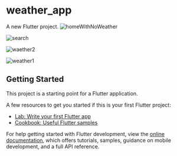 # weather_app

A new Flutter project.
![homeWithNoWeather](https://github.com/mohammedhany990/WeatherApp/assets/76411941/99256179-f7d0-415d-a29c-0570cbc48c9a)

![search](https://github.com/mohammedhany990/WeatherApp/assets/76411941/58422768-f586-4c8c-927c-41cfdc413e74)

![waether2](https://github.com/mohammedhany990/WeatherApp/assets/76411941/d9bd49d4-7732-4434-bad9-a34b7ea1a595)

![weather1](https://github.com/mohammedhany990/WeatherApp/assets/76411941/288a98c8-9665-4017-becc-abaf34281334)


## Getting Started

This project is a starting point for a Flutter application.

A few resources to get you started if this is your first Flutter project:

- [Lab: Write your first Flutter app](https://docs.flutter.dev/get-started/codelab)
- [Cookbook: Useful Flutter samples](https://docs.flutter.dev/cookbook)

For help getting started with Flutter development, view the
[online documentation](https://docs.flutter.dev/), which offers tutorials,
samples, guidance on mobile development, and a full API reference.
